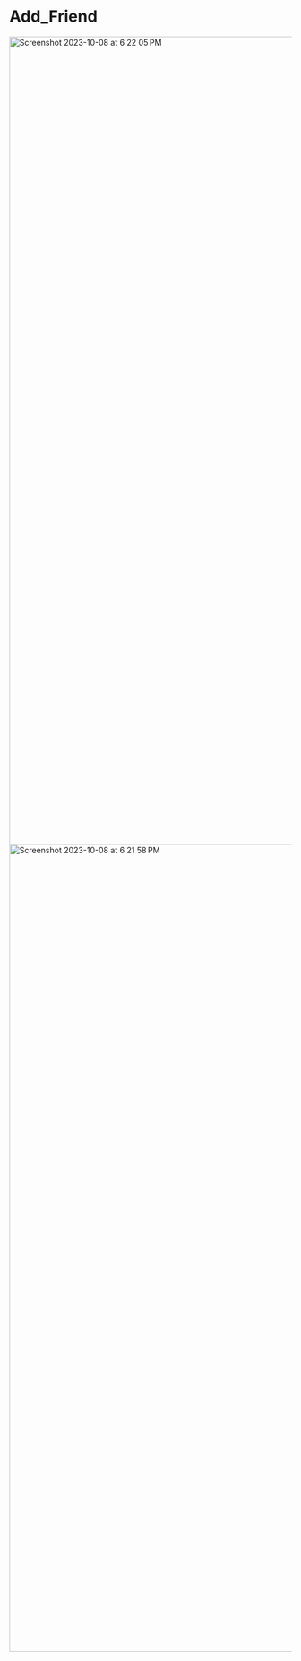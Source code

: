 # Add_Friend
<img width="1440" alt="Screenshot 2023-10-08 at 6 22 05 PM" src="https://github.com/Rohit84435/Add_Friend/assets/89899254/2fd1607c-161b-40ea-bc88-2ed53c87b5a6">

<img width="1440" alt="Screenshot 2023-10-08 at 6 21 58 PM" src="https://github.com/Rohit84435/Add_Friend/assets/89899254/6dc5aaa2-6cfc-4169-8899-89d0cb8f49f4">
